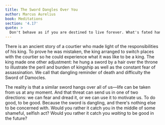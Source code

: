 ```yaml
---
title: The Sword Dangles Over You
author: Marcus Aurelius
book: Meditations
section: '4.17'
quote: >
  Don't behave as if you are destined to live forever. What's fated hangs over you. As long as you live and while you can, become good now.
---
```


There is an ancient story of a courtier who made light of the responsibilities of his king. To prove he was mistaken, the king arranged to switch places with the courtier so he could experience what it was like to be a king. The king made one other adjustment: he hung a sword by a hair over the throne to illustrate the peril and burden of kingship as well as the constant fear of assassination. We call that dangling reminder of death and difficulty the Sword of Damocles.

The reality is that a similar sword hangs over all of us—life can be taken from us at any moment. And that threat can send us in one of two directions: we can fear and dread it, or we can use it to motivate us. To do good, to be good. Because the sword is dangling, and there's nothing else to be concerned with. Would you rather it catch you in the middle of some shameful, selfish act? Would you rather it catch you _waiting_ to be good in the future?
